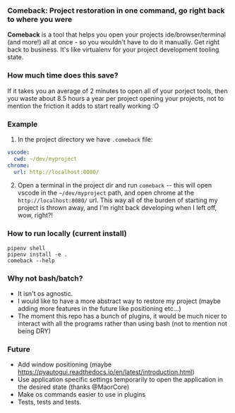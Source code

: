 ### Comeback: Project restoration in one command, go right back to where you were
**Comeback** is a tool that helps you open your projects ide/browser/terminal (and more!) all at once - so you wouldn't have to do it manually. Get right back to business. It's like virtualenv for your project development tooling state.

### How much time does this save?
If it takes you an average of 2 minutes to open all of your porject tools, then you waste about 8.5 hours a year per project opening your projects, not to mention the friction it adds to start really working :O

### Example
1) In the project directory we have `.comeback` file:
```yaml
vscode: 
  cwd: ~/dev/myproject
chrome:
  url: http://localhost:8080/
```
2) Open a terminal in the project dir and run `comeback`
 -- this will open vscode in the `~/dev/myproject` path, and open chrome at the `http://localhost:8080/` url. This way all of the burden of starting my project is thrown away, and I'm right back developing when I left off, wow, right?!
 
### How to run locally (current install)
`pipenv shell`  
`pipenv install -e .`  
`comeback --help`  

### Why not bash/batch?
- It isn't os agnostic.
- I would like to have a more abstract way to restore my project (maybe adding more features in the future like positioning etc...)
- The moment this repo has a bunch of plugins, it would be much nicer to interact with all the programs rather than using bash (not to mention not being DRY)

### Future
 - Add window positioning (maybe https://pyautogui.readthedocs.io/en/latest/introduction.html)
 - Use application specific settings temporarily to open the application in the desired state (thanks @MaorCore)
 - Make os commands easier to use in plugins
 - Tests, tests and tests.